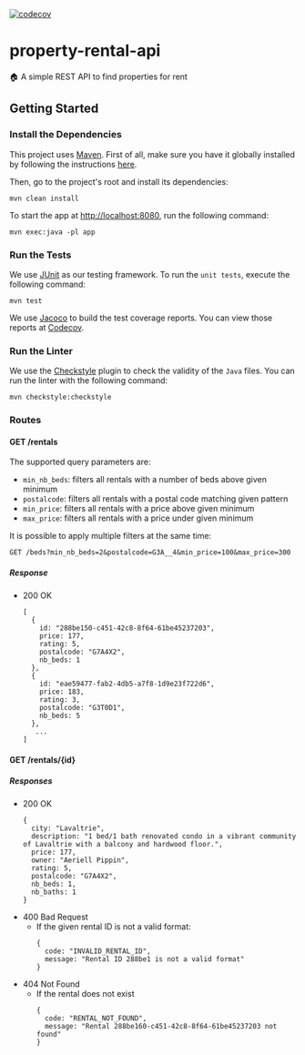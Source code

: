 [![codecov](https://codecov.io/gh/JulieTetrault/property-rental-api/branch/main/graph/badge.svg?token=VSTER44M37)](https://codecov.io/gh/JulieTetrault/property-rental-api)

# property-rental-api

🏠 A simple REST API to find properties for rent

## Getting Started

### Install the Dependencies

This project uses [Maven](https://maven.apache.org/). First of all, make sure you have it globally installed by following the instructions [here](https://maven.apache.org/install.html).

Then, go to the project's root and install its dependencies:

```{bash}
mvn clean install
```

To start the app at [http://localhost:8080](http://localhost:8080), run the following command:

```{bash}
mvn exec:java -pl app
```

### Run the Tests

We use [JUnit](https://junit.org/junit5/) as our testing framework. To run the `unit tests`, execute the following command:

```{bash}
mvn test
```

We use [Jacoco](https://www.jacoco.org/jacoco/) to build the test coverage reports. You can view those reports at [Codecov](https://app.codecov.io/gh/JulieTetrault/property-rental-api).

### Run the Linter

We use the [Checkstyle](https://checkstyle.org/) plugin to check the validity of the `Java` files. You can run the linter with the following command:

```{bash}
mvn checkstyle:checkstyle
```

### Routes

#### GET /rentals

The supported query parameters are:

- `min_nb_beds`: filters all rentals with a number of beds above given minimum
- `postalcode`: filters all rentals with a postal code matching given pattern
- `min_price`: filters all rentals with a price above given minimum
- `max_price`: filters all rentals with a price under given minimum

It is possible to apply multiple filters at the same time:

`GET /beds?min_nb_beds=2&postalcode=G3A__4&min_price=100&max_price=300`

##### Response

- 200 OK
  ```{json}
  [
    {
      id: "288be150-c451-42c8-8f64-61be45237203",
      price: 177,
      rating: 5,
      postalcode: "G7A4X2",
      nb_beds: 1
    },
    {
      id: "eae59477-fab2-4db5-a7f8-1d9e23f722d6",
      price: 183,
      rating: 3,
      postalcode: "G3T0D1",
      nb_beds: 5
    },
     ...
  ]
  ```

#### GET /rentals/{id}

##### Responses

- 200 OK
  ```{json}
  {
    city: "Lavaltrie",
    description: "1 bed/1 bath renovated condo in a vibrant community of Lavaltrie with a balcony and hardwood floor.",
    price: 177,
    owner: "Aeriell Pippin",
    rating: 5,
    postalcode: "G7A4X2",
    nb_beds: 1,
    nb_baths: 1
  }
  ```
- 400 Bad Request
    - If the given rental ID is not a valid format: 
      ```{json}
      {
        code: "INVALID_RENTAL_ID",
        message: "Rental ID 288be1 is not a valid format"
      }
      ```
- 404 Not Found
  - If the rental does not exist
    ```{json}
    {
      code: "RENTAL_NOT_FOUND",
      message: "Rental 288be160-c451-42c8-8f64-61be45237203 not found"
    }
    ```
